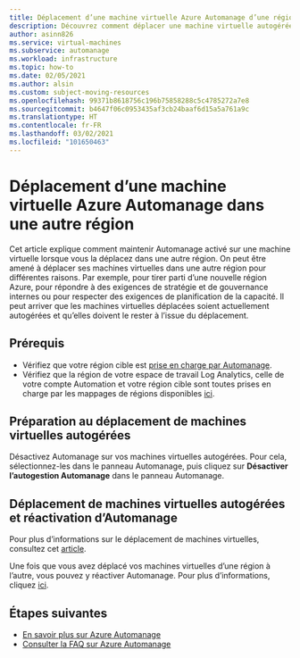 ```yaml
---
title: Déplacement d’une machine virtuelle Azure Automanage d’une région à l’autre
description: Découvrez comment déplacer une machine virtuelle autogérée d’une région à l’autre.
author: asinn826
ms.service: virtual-machines
ms.subservice: automanage
ms.workload: infrastructure
ms.topic: how-to
ms.date: 02/05/2021
ms.author: alsin
ms.custom: subject-moving-resources
ms.openlocfilehash: 99371b8618756c196b75858288c5c4785272a7e8
ms.sourcegitcommit: b4647f06c0953435af3cb24baaf6d15a5a761a9c
ms.translationtype: HT
ms.contentlocale: fr-FR
ms.lasthandoff: 03/02/2021
ms.locfileid: "101650463"
---
```

# <a name="move-an-azure-automanage-virtual-machine-to-a-different-region"></a>Déplacement d’une machine virtuelle Azure Automanage dans une autre région
Cet article explique comment maintenir Automanage activé sur une machine virtuelle lorsque vous la déplacez dans une autre région. On peut être amené à déplacer ses machines virtuelles dans une autre région pour différentes raisons. Par exemple, pour tirer parti d’une nouvelle région Azure, pour répondre à des exigences de stratégie et de gouvernance internes ou pour respecter des exigences de planification de la capacité. Il peut arriver que les machines virtuelles déplacées soient actuellement autogérées et qu’elles doivent le rester à l’issue du déplacement.

## <a name="prerequisites"></a>Prérequis
* Vérifiez que votre région cible est [prise en charge par Automanage](./automanage-virtual-machines.md#prerequisites).
* Vérifiez que la région de votre espace de travail Log Analytics, celle de votre compte Automation et votre région cible sont toutes prises en charge par les mappages de régions disponibles [ici](../automation/how-to/region-mappings.md).

## <a name="prepare-your-automanaged-vms-for-moving"></a>Préparation au déplacement de machines virtuelles autogérées
Désactivez Automanage sur vos machines virtuelles autogérées. Pour cela, sélectionnez-les dans le panneau Automanage, puis cliquez sur **Désactiver l’autogestion Automanage** dans le panneau Automanage.

## <a name="move-your-automanaged-vms-and-re-enable-automanage"></a>Déplacement de machines virtuelles autogérées et réactivation d’Automanage
Pour plus d’informations sur le déplacement de machines virtuelles, consultez cet [article](../resource-mover/tutorial-move-region-virtual-machines.md).

Une fois que vous avez déplacé vos machines virtuelles d’une région à l’autre, vous pouvez y réactiver Automanage. Pour plus d’informations, cliquez [ici](./automanage-virtual-machines.md#enabling-automanage-for-vms-in-azure-portal).

## <a name="next-steps"></a>Étapes suivantes
* [En savoir plus sur Azure Automanage](./automanage-virtual-machines.md)
* [Consulter la FAQ sur Azure Automanage](./faq.md)